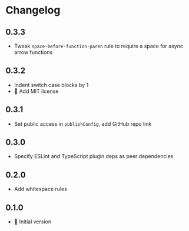 # Changelog

## 0.3.3

- Tweak `space-before-function-paren` rule to require a space for async arrow functions

## 0.3.2

- Indent switch case blocks by 1
- :page_facing_up: Add MIT license

## 0.3.1

- Set public access in `publishConfig`, add GitHub repo link

## 0.3.0

- Specify ESLint and TypeScript plugin deps as peer dependencies

## 0.2.0

- Add whitespace rules

## 0.1.0

- :tada: Initial version
